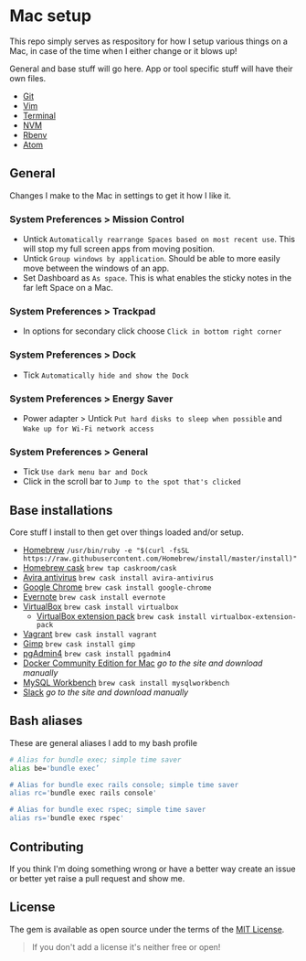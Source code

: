# Mac setup

This repo simply serves as respository for how I setup various things on a Mac, in case of the time when I either change or it blows up!

General and base stuff will go here. App or tool specific stuff will have their own files.

- [Git](git.md)
- [Vim](vim.md)
- [Terminal](terminal.md)
- [NVM](nvm.md)
- [Rbenv](rbenv.md)
- [Atom](atom.md)

## General

Changes I make to the Mac in settings to get it how I like it.

### System Preferences > Mission Control

- Untick `Automatically rearrange Spaces based on most recent use`. This will stop my full screen apps from moving position.
- Untick `Group windows by application`. Should be able to more easily move between the windows of an app.
- Set Dashboard as `As space`. This is what enables the sticky notes in the far left Space on a Mac.

### System Preferences > Trackpad

- In options for secondary click choose `Click in bottom right corner`

### System Preferences > Dock

- Tick `Automatically hide and show the Dock`

### System Preferences > Energy Saver

- Power adapter > Untick `Put hard disks to sleep when possible` and `Wake up for Wi-Fi network access`

### System Preferences > General

- Tick `Use dark menu bar and Dock`
- Click in the scroll bar to `Jump to the spot that's clicked`

## Base installations

Core stuff I install to then get over things loaded and/or setup.

- [Homebrew](https://brew.sh/) `/usr/bin/ruby -e "$(curl -fsSL https://raw.githubusercontent.com/Homebrew/install/master/install)"`
- [Homebrew cask](https://caskroom.github.io/) `brew tap caskroom/cask`
- [Avira antivirus](https://www.avira.com/) `brew cask install avira-antivirus`
- [Google Chrome](https://www.google.com/chrome/index.html) `brew cask install google-chrome`
- [Evernote](https://evernote.com/) `brew cask install evernote`
- [VirtualBox](https://www.virtualbox.org/) `brew cask install virtualbox`
  - [VirtualBox extension pack](https://www.virtualbox.org/wiki/Downloads) `brew cask install virtualbox-extension-pack`
- [Vagrant](https://www.vagrantup.com/) `brew cask install vagrant`
- [Gimp](https://www.gimp.org/) `brew cask install gimp`
- [pgAdmin4](https://www.pgadmin.org/) `brew cask install pgadmin4`
- [Docker Community Edition for Mac](https://store.docker.com/editions/community/docker-ce-desktop-mac) *go to the site and download manually*
- [MySQL Workbench](https://www.mysql.com/products/workbench/) `brew cask install mysqlworkbench`
- [Slack](https://slack.com/downloads/osx) *go to the site and download manually*

## Bash aliases

These are general aliases I add to my bash profile

```bash
# Alias for bundle exec; simple time saver
alias be='bundle exec’

# Alias for bundle exec rails console; simple time saver
alias rc='bundle exec rails console'

# Alias for bundle exec rspec; simple time saver
alias rs='bundle exec rspec'
```

## Contributing

If you think I'm doing something wrong or have a better way create an issue or better yet raise a pull request and show me.

## License

The gem is available as open source under the terms of the [MIT License](http://opensource.org/licenses/MIT).

> If you don't add a license it's neither free or open!
